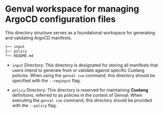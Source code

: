# Genval workspace for managing ArgoCD configuration files


This directory structure serves as a foundational workspace for generating and validating ArgoCD manifests.

```markdown
├── input
├── policy
└── README.md
```

- `input` Directory: This directory is designated for storing all manifests that users intend to generate from or validate against specific Cuelang policies. When using the `genval cue` command, this directory should be specified with the `--reqinput` flag.

- `policy` Directory: This directory is reserved for maintaining **Cuelang** definitions, referred to as policies in the context of Genval. When executing the `genval cue` command, this directory should be provided with the `--policy` flag.
